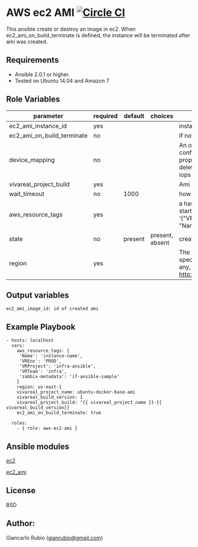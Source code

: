 AWS ec2 AMI [![Circle CI](https://circleci.com/gh/VivaReal/ansible-aws-ec2-ami/tree/master.svg?style=svg&circle-token=3a1e853ab43ebd1e6b0f06bba849a81ddeff998d)](https://circleci.com/gh/VivaReal/ansible-aws-ec2-ami/tree/master)
=========

This ansible create or destroy an image in ec2. 
When ec2_ami_on_build_terminate is defined, the instance will be terminated after ami was created.

Requirements
------------

- Ansible 2.0.1 or higher.
- Tested on Ubuntu 14.04 and Amazon 7

Role Variables
--------------

| parameter             | required | default | choices | comments |
| --------------------- | -------- | ------- | -------- |-------- |
| ec2_ami_instance_id| yes | | | instance id of the image to create|
| ec2_ami_on_build_terminate| no | |  | If not specified then the ec2 will not terminate after ami build|
| device_mapping | no | | | An optional list of device hashes/dictionaries with custom configurations (same block-device-mapping parameters). Valid properties include: device_name, volume_type, size (in GB), delete_on_termination (boolean), no_device (boolean), snapshot_id, iops (for io1 volume_type)|
| vivareal_project_build | yes | | | Ami name |
| wait_timeout | no |1000 | | how long before wait gives up, in seconds|
| aws_resource_tags  | yes  |   | | a hash/dictionary of tags to add to the new instance or for starting/stopping instance by tag; '{"key":"value"}' and '{"VREnv":"PROD","VRProject":"sample","VRTeam":"infra", "Name":"ami name"}' |
| state |  no |  present |present, absent | create or deregister/delete image  |
| region |  yes |   || The AWS region to use. Must be specified if ec2_url is not used. If not specified then the value of the EC2_REGION environment variable, if any, is used. See http://docs.aws.amazon.com/general/latest/gr/rande.html#ec2_region  |


Output variables
--------------
    ec2_ami_image_id: id of created ami 

Example Playbook
----------------

    - hosts: localhost
      vars:
        aws_resource_tags: {
         'Name': 'instance-name',
         'VREnv': 'PROD',
         'VRProject': 'infra-ansible',
         'VRTeam': 'infra',
         'zabbix-metadata': 'if-ansible-sample'
        }
        region: us-east-1
        vivareal_project_name: ubuntu-docker-base-ami
        vivareal_build_version: 1
        vivareal_project_build: "{{ vivareal_project_name }}-{{ vivareal_build_version}}
        ec2_ami_on_build_terminate: true
        
      roles:
        - { role: aws-ec2-ami }
   
Ansible modules
--------------

[ec2](http://docs.ansible.com/ansible/ec2_module.html)

[ec2_ami](http://docs.ansible.com/ansible/ec2_ami_module.html)


License
-------

BSD

Author:
------------------

Giancarlo Rubio (<gianrubio@gmail.com>)